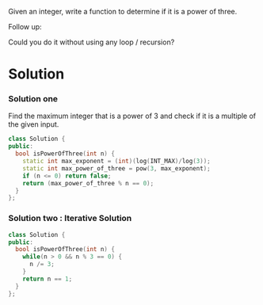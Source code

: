 Given an integer, write a function to determine if it is a power of three.

Follow up:

Could you do it without using any loop / recursion?

# Solution
  
  
### Solution one
  
Find the maximum integer that is a power of 3 and check if it is a multiple of the given input. 
  
```cpp  
class Solution {
public:
  bool isPowerOfThree(int n) {
    static int max_exponent = (int)(log(INT_MAX)/log(3));
    static int max_power_of_three = pow(3, max_exponent);
    if (n <= 0) return false;
    return (max_power_of_three % n == 0);
  }
};
```

### Solution two : Iterative Solution

```cpp
class Solution {
public:
  bool isPowerOfThree(int n) {
    while(n > 0 && n % 3 == 0) {
      n /= 3;
    }
    return n == 1;
  }
};
```

